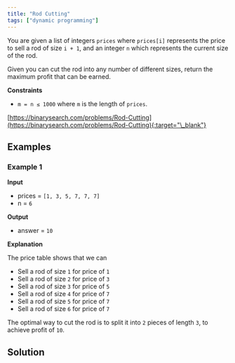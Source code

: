 ```yaml
---
title: "Rod Cutting"
tags: ["dynamic programming"]
---
```


You are given a list of integers `prices` where `prices[i]` represents the price to sell a rod of size `i + 1`, and an integer `n` which represents the current size of the rod.

Given you can cut the rod into any number of different sizes, return the maximum profit that can be earned.

**Constraints**

- `m = n ≤ 1000` where `m` is the length of `prices`.

[https://binarysearch.com/problems/Rod-Cutting](https://binarysearch.com/problems/Rod-Cutting){:target="\_blank"}

## Examples

### Example 1

**Input**

- prices = `[1, 3, 5, 7, 7, 7]`
- n = `6`

**Output**

- answer = `10`

**Explanation**

The price table shows that we can

- Sell a rod of size `1` for price of `1`
- Sell a rod of size `2` for price of `3`
- Sell a rod of size `3` for price of `5`
- Sell a rod of size `4` for price of `7`
- Sell a rod of size `5` for price of `7`
- Sell a rod of size `6` for price of `7`

The optimal way to cut the rod is to split it into `2` pieces of length `3`, to achieve profit of `10`.

## Solution

<script src="https://gist.github.com/yaeba/16da7be5123724fcf6eccc25581cef5a.js?file=Rod-Cutting.py"></script>
